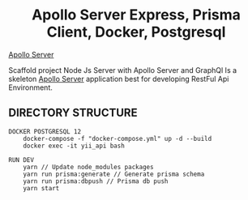<p align="center">
    <h1 align="center">Apollo Server Express, Prisma Client, Docker, Postgresql</h1>
    <a href="Apollo Server Express" target="_blank">Apollo Server</a>
</p>

Scaffold project Node Js Server with Apollo Server and GraphQl
Is a skeleton [Apollo Server](http://www.yiiframework.com/) application best for
developing RestFul Api Environment.

## DIRECTORY STRUCTURE

```
DOCKER POSTGRESQL 12
    docker-compose -f "docker-compose.yml" up -d --build
    docker exec -it yii_api bash
```

```
RUN DEV
    yarn // Update node_modules packages
    yarn run prisma:generate // Generate prisma schema
    yarn run prisma:dbpush // Prisma db push
    yarn start
```
